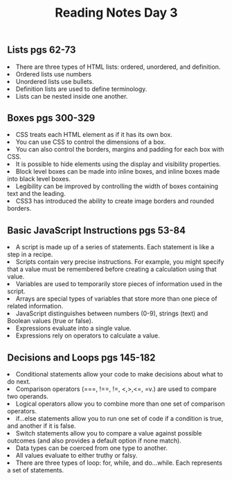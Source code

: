 <html>

<body>
    <header>
        <h1>Reading Notes Day 3</h1>
    </header>
    
 <h2>Lists pgs 62-73</h2>

 <main>
  
<div>
    <p>
    <li> There are three types of HTML lists: ordered, unordered, and definition.
    <li> Ordered lists use numbers
    <li> Unordered lists use bullets.
    <li> Definition lists are used to define terminology.
    <li> Lists can be nested inside one another.
</div>
  
<div>
       
  <h2>Boxes pgs 300-329</h2>
        <li> CSS treats each HTML element as if it has its own box.
        <li> You can use CSS to control the dimensions of a box.
        <li> You can also control the borders, margins and padding for each box with CSS.
        <li> It is possible to hide elements using the display and visibility properties.
        <li> Block level boxes can be made into inline boxes, and inline boxes made into black level boxes.
        <li> Legibility can be improved by controlling the width of boxes containing text and the leading.
        <li> CSS3 has introduced the ability to create image borders and rounded borders.
            
  <h2>Basic JavaScript Instructions pgs 53-84</h2>
        <li> A script is made up of a series of statements. Each statement is like a step in a recipe.
        <li> Scripts contain very precise instructions. For example, you might specify that a value must be remembered before creating a calculation using that value.
        <li> Variables are used to temporarily store pieces of information used in the script.
        <li> Arrays are special types of variables that store more than one piece of related information.
        <li> JavaScript distinguishes between numbers (0-9), strings (text) and Boolean values (true or false).
        <li> Expressions evaluate into a single value.
        <li> Expressions rely on operators to calculate a value.
          
  <h2>Decisions and Loops pgs 145-182</h2>
        <li> Conditional statements allow your code to make decisions about what to do next.
        <li> Comparison operators (===, !==, !=, <,>,<=, =v.) are used to compare two operands.
        <li> Logical operators allow you to combine more than one set of comparison operators.
        <li> if...else statements allow you to run one set of code if a condition is true, and another if it is false.
        <li> Switch statements allow you to compare a value against possible outcomes (and also provides a default option if none match).
        <li> Data types can be coerced from one type to another.
        <li> All values evaluate to either truthy or falsy.
        <li> There are three types of loop: for, while, and do...while. Each represents a set of statements.
  </p>

  </div>

  </main>
     
  </html>
            
                 
        


